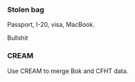 ### Stolen bag

Passport, I-20, visa, MacBook.

Bullshit

### CREAM

Use CREAM to merge Bok and CFHT data.
